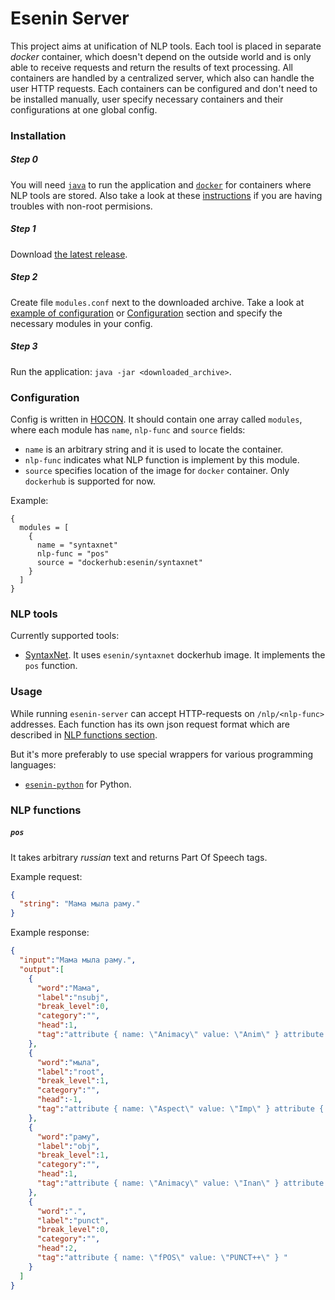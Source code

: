 # Esenin Server

This project aims at unification of NLP tools. 
Each tool is placed in separate _docker_ container, which doesn't depend on the outside world 
and is only able to receive requests and return the results of text processing. 
All containers are handled by a centralized server, which also can handle the user HTTP requests. 
Each containers can be configured and don't need to be installed manually, 
user specify necessary containers and their configurations at one global config.

### Installation

##### Step 0
You will need [`java`](https://www.java.com/en/download/) to run the application 
and [`docker`](https://docs.docker.com/install/) for containers where NLP tools are stored. 
Also take a look at these [instructions](https://docs.docker.com/install/linux/linux-postinstall/#configure-docker-to-start-on-boot)
if you are having troubles with non-root permisions. 

##### Step 1

Download [the latest release](https://github.com/esenin-org/esenin-server/releases). 

##### Step 2

Create file `modules.conf` next to the downloaded archive. 
Take a look at [example of configuration](https://github.com/esenin-org/esenin-server/blob/master/modules.conf)
or [Configuration](#Configuration) section
and specify the necessary modules in your config. 

##### Step 3

Run the application: `java -jar <downloaded_archive>`.

### Configuration

Config is written in [HOCON](https://github.com/lightbend/config/blob/master/HOCON.md). 
It should contain one array called `modules`, where each module has `name`, `nlp-func` and `source` fields:
- `name` is an arbitrary string and it is used to locate the container.  
- `nlp-func` indicates what NLP function is implement by this module.
- `source` specifies location of the image for `docker` container. Only `dockerhub` is supported for now. 

Example:
```hocon
{
  modules = [
    {
      name = "syntaxnet"
      nlp-func = "pos"
      source = "dockerhub:esenin/syntaxnet"
    }
  ]
}
```

### NLP tools

Currently supported tools:
- [SyntaxNet](https://github.com/tensorflow/models/tree/master/research/syntaxnet). 
It uses `esenin/syntaxnet` dockerhub image. It implements the `pos` function. 


### Usage

While running `esenin-server` can accept HTTP-requests on `/nlp/<nlp-func>` addresses.
Each function has its own json request format which are described in [NLP functions section](#NLP-functions).

But it's more preferably to use special wrappers for various programming languages:
- [`esenin-python`](https://github.com/esenin-org/esenin-python) for Python.  

### NLP functions

##### `pos`
It takes arbitrary _russian_ text and returns Part Of Speech tags. 

Example request: 
```json
{
  "string": "Мама мыла раму."
}

``` 
Example response: 
```json
{
  "input":"Мама мыла раму.",
  "output":[
    {
      "word":"Мама",
      "label":"nsubj",
      "break_level":0,
      "category":"",
      "head":1,
      "tag":"attribute { name: \"Animacy\" value: \"Anim\" } attribute { name: \"Case\" value: \"Nom\" } attribute { name: \"Gender\" value: \"Fem\" } attribute { name: \"Number\" value: \"Sing\" } attribute { name: \"fPOS\" value: \"NOUN++\" } "
    },
    {
      "word":"мыла",
      "label":"root",
      "break_level":1,
      "category":"",
      "head":-1,
      "tag":"attribute { name: \"Aspect\" value: \"Imp\" } attribute { name: \"Gender\" value: \"Fem\" } attribute { name: \"Mood\" value: \"Ind\" } attribute { name: \"Number\" value: \"Sing\" } attribute { name: \"Tense\" value: \"Past\" } attribute { name: \"VerbForm\" value: \"Fin\" } attribute { name: \"Voice\" value: \"Act\" } attribute { name: \"fPOS\" value: \"VERB++\" } "
    },
    {
      "word":"раму",
      "label":"obj",
      "break_level":1,
      "category":"",
      "head":1,
      "tag":"attribute { name: \"Animacy\" value: \"Inan\" } attribute { name: \"Case\" value: \"Acc\" } attribute { name: \"Gender\" value: \"Fem\" } attribute { name: \"Number\" value: \"Sing\" } attribute { name: \"fPOS\" value: \"NOUN++\" } "
    },
    {
      "word":".",
      "label":"punct",
      "break_level":0,
      "category":"",
      "head":2,
      "tag":"attribute { name: \"fPOS\" value: \"PUNCT++\" } "
    }
  ]
}
```

